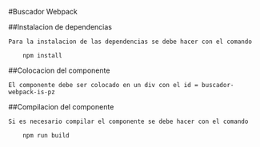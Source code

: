 #Buscador Webpack

##Instalacion de dependencias

    Para la instalacion de las dependencias se debe hacer con el comando
    
        npm install


##Colocacion del componente

    El componente debe ser colocado en un div con el id = buscador-webpack-is-pz


##Compilacion del componente 

    Si es necesario compilar el componente se debe hacer con el comando

        npm run build

 

